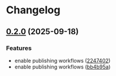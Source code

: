 # Changelog

## [0.2.0](https://github.com/ethlimo/ens-hooks/compare/v0.1.3...v0.2.0) (2025-09-18)


### Features

* enable publishing workflows ([2247402](https://github.com/ethlimo/ens-hooks/commit/224740296425f91bf332c0b49af5ec46fdd5e964))
* enable publishing workflows ([bb4b95a](https://github.com/ethlimo/ens-hooks/commit/bb4b95ab79b56a3a8777987bd20b92a08bf4bc03))
